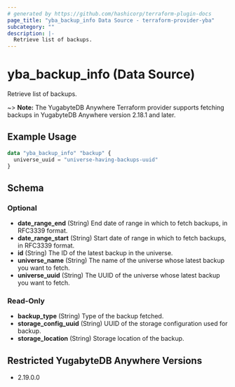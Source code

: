 ```yaml
---
# generated by https://github.com/hashicorp/terraform-plugin-docs
page_title: "yba_backup_info Data Source - terraform-provider-yba"
subcategory: ""
description: |-
  Retrieve list of backups.
---
```


# yba_backup_info (Data Source)

Retrieve list of backups.

~> **Note:** The YugabyteDB Anywhere Terraform provider supports fetching backups in YugabyteDB Anywhere version 2.18.1 and later.

## Example Usage

```terraform
data "yba_backup_info" "backup" {
  universe_uuid = "universe-having-backups-uuid"
}
```

<!-- schema generated by tfplugindocs -->
## Schema

### Optional

- **date_range_end** (String) End date of range in which to fetch backups, in RFC3339 format.
- **date_range_start** (String) Start date of range in which to fetch backups, in RFC3339 format.
- **id** (String) The ID of the latest backup in the universe.
- **universe_name** (String) The name of the universe whose latest backup you want to fetch.
- **universe_uuid** (String) The UUID of the universe whose latest backup you want to fetch.

### Read-Only

- **backup_type** (String) Type of the backup fetched.
- **storage_config_uuid** (String) UUID of the storage configuration used for backup.
- **storage_location** (String) Storage location of the backup.

## Restricted YugabyteDB Anywhere Versions

- 2.19.0.0
